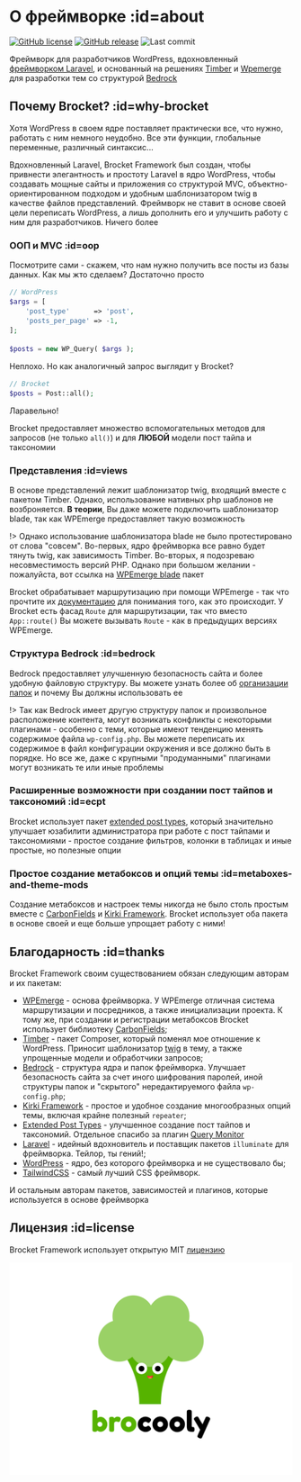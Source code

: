# О фреймворке :id=about

[![GitHub license](https://img.shields.io/github/license/czernika/brocket)](https://github.com/czernika/brocket/blob/master/LICENSE) [![GitHub release](https://img.shields.io/github/v/release/czernika/brocket)](https://gitHub.com/czernika/brocket/releases/) ![Last commit](https://img.shields.io/github/last-commit/czernika/brocket)

Фреймворк для разработчиков WordPress, вдохновленный [фреймворком Laravel](https://laravel.com/), и основанный на решениях [Timber](https://timber.github.io/docs/guides/wp-integration/) и [Wpemerge](https://wpemerge.com/) для разработки тем со структурой [Bedrock](https://roots.io/bedrock/)

## Почему Brocket? :id=why-brocket

Хотя WordPress в своем ядре поставляет практически все, что нужно, работать с ним немного неудобно. Все эти функции, глобальные переменные, различный синтаксис... 

Вдохновленный Laravel, Brocket Framework был создан, чтобы привнести элегантность и простоту Laravel в ядро WordPress, чтобы создавать мощные сайты и приложения со структурой MVC, объектно-ориентированном подходом и удобным шаблонизатором twig в качестве файлов представлений. Фреймворк не ставит в основе своей цели переписать WordPress, а лишь дополнить его и улучшить работу с ним для разработчиков. Ничего более

### ООП и MVC :id=oop

Посмотрите сами - скажем, что нам нужно получить все посты из базы данных. Как мы жто сделаем? Достаточно просто

```php
// WordPress
$args = [
    'post_type'      => 'post',
    'posts_per_page' => -1,
];

$posts = new WP_Query( $args );
```

Неплохо. Но как аналогичный запрос выглядит у Brocket?

```php
// Brocket
$posts = Post::all();
```

Ларавельно!

Brocket предоставляет множество вспомогательных методов для запросов (не только `all()`) и для **ЛЮБОЙ** модели пост тайпа и таксономии

### Представления :id=views

В основе представлений лежит шаблонизатор twig, входящий вместе с пакетом Timber. Однако, использование нативных php шаблонов не возброняется. **В теории**, Вы даже можете подключить шаблонизатор blade, так как WPEmerge предоставляет такую возможность

!> Однако использование шаблонизатора blade не было протестировано от слова "совсем". Во-первых, ядро фреймворка все равно будет тянуть twig, как зависимость Timber. Во-вторых, я подозреваю несовместимость версий PHP. Однако при большом желании - пожалуйста, вот ссылка на [WPEmerge blade](https://github.com/htmlburger/wpemerge-blade) пакет

Brocket обрабатывает маршрутизацию при помощи WPEmerge - так что прочтите их [документацию](https://docs.wpemerge.com/#/framework/routing/request-lifecycle) для понимания того, как это происходит. У Brocket есть фасад `Route` для маршрутизации, так что вместо `App::route()` Вы можете вызывать `Route` - как в предыдущих версиях WPEmerge. 

### Структура Bedrock :id=bedrock

Bedrock предоставляет улучшенную безопасность сайта и более удобную файловую структуру. Вы можете узнать более об [организации папок](https://roots.io/bedrock/) и почему Вы должны использовать ее

!> Так как Bedrock имеет другую структуру папок и произвольное расположение контента, могут возникать конфликты с некоторыми плагинами - особенно с теми, которые имеют тенденцию менять содержимое файла `wp-config.php`. Вы можете переписать их содержимое в файл конфигурации окружения и все должно быть в порядке. Но все же, даже с крупными "продуманными" плагинами могут возникать те или иные проблемы

### Расширенные возможности при создании пост тайпов и таксономий :id=ecpt

Brocket использует пакет [extended post types](https://github.com/johnbillion/extended-cpts), который значительно улучшает юзабилити администратора при работе с пост тайпами и таксономиями - простое создание фильтров, колонки в таблицах и иные простые, но полезные опции

### Простое создание метабоксов и опций темы :id=metaboxes-and-theme-mods

Создание метабоксов и настроек темы никогда не было столь простым вместе с [CarbonFields](https://carbonfields.net/) и [Kirki Framework](https://kirki.org/). Brocket использует оба пакета в основе своей и еще больше упрощает работу с ними!

## Благодарность :id=thanks

Brocket Framework своим существованием обязан следующим авторам и их пакетам:

- [WPEmerge](https://wpemerge.com/) - основа фреймворка. У WPEmerge отличная система маршрутизации и посредников, а также инициализации проекта. К тому же, при создании и регистрации метабоксов Brocket использует библиотеку [CarbonFields](https://carbonfields.net/);
- [Timber](https://timber.github.io/docs/guides/wp-integration/) - пакет Composer, который поменял мое отношение к WordPress. Приносит шаблонизатор [twig](https://twig.symfony.com/) в тему, а также упрощенные модели и обработчики запросов;
- [Bedrock](https://roots.io/bedrock/) - структура ядра и папок фреймворка. Улучшает безопасность сайта за счет иного шифрования паролей, иной структуры папок и "скрытого" нередактируемого файла `wp-config.php`;
- [Kirki Framework](https://kirki.org/) - простое и удобное создание многообразных опций темы, включая крайне полезный `repeater`;
- [Extended Post Types](https://github.com/johnbillion/extended-cpts) - улучшенное создание пост тайпов и таксономий. Отдельное спасибо за плагин [Query Monitor](https://querymonitor.com/)
- [Laravel](https://laravel.com/) - идейный вдохновитель и поставщик пакетов `illuminate` для фреймворка. Тейлор, ты гений!;
- [WordPress](https://wordpress.org/) - ядро, без которого фреймворка и не существовало бы;
- [TailwindCSS](https://tailwindcss.com/) - самый лучший CSS фреймворк.

И остальным авторам пакетов, зависимостей и плагинов, которые используется в основе фреймворка

## Лицензия :id=license

Brocket Framework использует открытую MIT [лицензию](https://github.com/czernika/brocket/blob/master/LICENSE.md)

![Brocket Framework](../_media/screenshot.png)